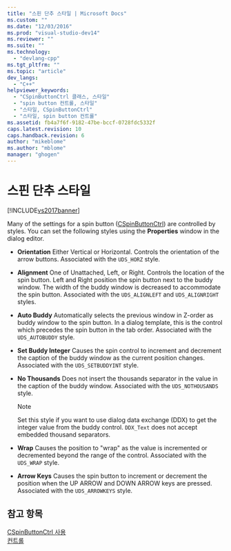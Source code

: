 ```yaml
---
title: "스핀 단추 스타일 | Microsoft Docs"
ms.custom: ""
ms.date: "12/03/2016"
ms.prod: "visual-studio-dev14"
ms.reviewer: ""
ms.suite: ""
ms.technology: 
  - "devlang-cpp"
ms.tgt_pltfrm: ""
ms.topic: "article"
dev_langs: 
  - "C++"
helpviewer_keywords: 
  - "CSpinButtonCtrl 클래스, 스타일"
  - "spin button 컨트롤, 스타일"
  - "스타일, CSpinButtonCtrl"
  - "스타일, spin button 컨트롤"
ms.assetid: fb4a7f6f-9182-47be-bccf-0728fdc5332f
caps.latest.revision: 10
caps.handback.revision: 6
author: "mikeblome"
ms.author: "mblome"
manager: "ghogen"
---
```

# 스핀 단추 스타일
[!INCLUDE[vs2017banner](../assembler/inline/includes/vs2017banner.md)]

Many of the settings for a spin button \([CSpinButtonCtrl](../mfc/reference/cspinbuttonctrl-class.md)\) are controlled by styles.  You can set the following styles using the **Properties** window in the dialog editor.  
  
-   **Orientation** Either Vertical or Horizontal.  Controls the orientation of the arrow buttons.  Associated with the `UDS_HORZ` style.  
  
-   **Alignment** One of Unattached, Left, or Right.  Controls the location of the spin button.  Left and Right position the spin button next to the buddy window.  The width of the buddy window is decreased to accommodate the spin button.  Associated with the `UDS_ALIGNLEFT` and `UDS_ALIGNRIGHT` styles.  
  
-   **Auto Buddy** Automatically selects the previous window in Z\-order as buddy window to the spin button.  In a dialog template, this is the control which precedes the spin button in the tab order.  Associated with the `UDS_AUTOBUDDY` style.  
  
-   **Set Buddy Integer** Causes the spin control to increment and decrement the caption of the buddy window as the current position changes.  Associated with the `UDS_SETBUDDYINT` style.  
  
-   **No Thousands** Does not insert the thousands separator in the value in the caption of the buddy window.  Associated with the `UDS_NOTHOUSANDS` style.  
  
    > [!NOTE]
    >  Set this style if you want to use dialog data exchange \(DDX\) to get the integer value from the buddy control.  `DDX_Text` does not accept embedded thousand separators.  
  
-   **Wrap** Causes the position to "wrap" as the value is incremented or decremented beyond the range of the control.  Associated with the `UDS_WRAP` style.  
  
-   **Arrow Keys** Causes the spin button to increment or decrement the position when the UP ARROW and DOWN ARROW keys are pressed.  Associated with the `UDS_ARROWKEYS` style.  
  
## 참고 항목  
 [CSpinButtonCtrl 사용](../mfc/using-cspinbuttonctrl.md)   
 [컨트롤](../mfc/controls-mfc.md)